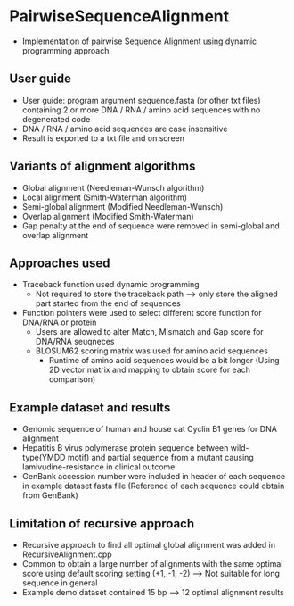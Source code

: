 # PairwiseSequenceAlignment
* Implementation of pairwise Sequence Alignment using dynamic programming approach

## User guide
* User guide: program argument sequence.fasta (or other txt files) containing 2 or more DNA / RNA / amino acid sequences with no degenerated code
* DNA / RNA / amino acid sequences are case insensitive
* Result is exported to a txt file and on screen

## Variants of alignment algorithms
* Global alignment (Needleman-Wunsch algorithm)
* Local alignment (Smith-Waterman algorithm)
* Semi-global alignment (Modified Needleman-Wunsch)
* Overlap alignment (Modified Smith-Waterman)
* Gap penalty at the end of sequence were removed in semi-global and overlap alignment

## Approaches used
* Traceback function used dynamic programming
  * Not required to store the traceback path --> only store the aligned part started from the end of sequences
* Function pointers were used to select different score function for DNA/RNA or protein
  * Users are allowed to alter Match, Mismatch and Gap score for DNA/RNA seuqneces
  * BLOSUM62 scoring matrix was used for amino acid sequences
    * Runtime of amino acid sequences would be a bit longer (Using 2D vector matrix and mapping to obtain score for each comparison)

## Example dataset and results
* Genomic sequence of human and house cat Cyclin B1 genes for DNA alignment
* Hepatitis B virus polymerase protein sequence between wild-type(YMDD motif) and partial sequence from a mutant causing lamivudine-resistance in clinical outcome
* GenBank accession number were included in header of each sequence in example dataset fasta file (Reference of each sequence could obtain from GenBank)

## Limitation of recursive approach
* Recursive approach to find all optimal global alignment was added in RecursiveAlignment.cpp
* Common to obtain a large number of alignments with the same optimal score using default scoring setting (+1, -1, -2) --> Not suitable for long sequence in general
* Example demo dataset contained 15 bp --> 12 optimal alignment results